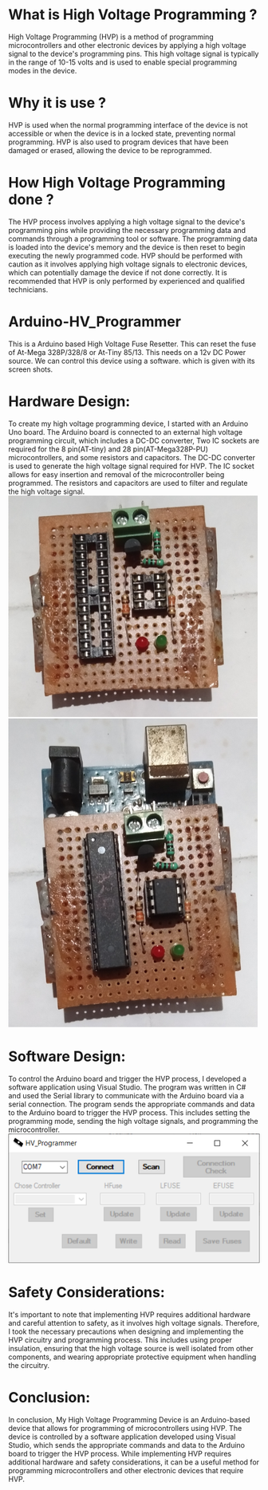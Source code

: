 # What is High Voltage Programming ?
High Voltage Programming (HVP) is a method of programming microcontrollers and other electronic devices by applying a high voltage signal to the device's programming pins. This high voltage signal is typically in the range of 10-15 volts and is used to enable special programming modes in the device.

# Why it is use ?
HVP is used when the normal programming interface of the device is not accessible or when the device is in a locked state, preventing normal programming. HVP is also used to program devices that have been damaged or erased, allowing the device to be reprogrammed.

# How High Voltage Programming done ?
The HVP process involves applying a high voltage signal to the device's programming pins while providing the necessary programming data and commands through a programming tool or software. The programming data is loaded into the device's memory and the device is then reset to begin executing the newly programmed code. HVP should be performed with caution as it involves applying high voltage signals to electronic devices, which can potentially damage the device if not done correctly. It is recommended that HVP is only performed by experienced and qualified technicians.

# Arduino-HV_Programmer
This is a Arduino based High Voltage Fuse Resetter. This can reset the fuse of At-Mega 328P/328/8 or At-Tiny 85/13. This needs on a 12v DC Power source.
We can control this device using a software. which is given with its screen shots.

# Hardware Design:
To create my high voltage programming device, I started with an Arduino Uno board. The Arduino board is connected to an external high voltage programming circuit, which includes a DC-DC converter, Two IC sockets are required for the 8 pin(AT-tiny) and 28 pin(AT-Mega328P-PU) microcontrollers, and some resistors and capacitors. The DC-DC converter is used to generate the high voltage signal required for HVP. The IC socket allows for easy insertion and removal of the microcontroller being programmed. The resistors and capacitors are used to filter and regulate the high voltage signal.
</br><img src="https://github.com/shuvabratadey/Arduino-HV_Programmer/blob/main/Arduino-HV-Programmer-photos/IMG_1.jpg" width="500"/>
<img src="https://github.com/shuvabratadey/Arduino-HV_Programmer/blob/main/Arduino-HV-Programmer-photos/IMG_2.jpg" width="500"/>

# Software Design:
To control the Arduino board and trigger the HVP process, I developed a software application using Visual Studio. The program was written in C# and used the Serial library to communicate with the Arduino board via a serial connection. The program sends the appropriate commands and data to the Arduino board to trigger the HVP process. This includes setting the programming mode, sending the high voltage signals, and programming the microcontroller.
![Software Image](https://github.com/shuvabratadey/Arduino-HV_Programmer/blob/main/image.png)

# Safety Considerations:
It's important to note that implementing HVP requires additional hardware and careful attention to safety, as it involves high voltage signals. Therefore, I took the necessary precautions when designing and implementing the HVP circuitry and programming process. This includes using proper insulation, ensuring that the high voltage source is well isolated from other components, and wearing appropriate protective equipment when handling the circuitry.

# Conclusion:
In conclusion, My High Voltage Programming Device is an Arduino-based device that allows for programming of microcontrollers using HVP. The device is controlled by a software application developed using Visual Studio, which sends the appropriate commands and data to the Arduino board to trigger the HVP process. While implementing HVP requires additional hardware and safety considerations, it can be a useful method for programming microcontrollers and other electronic devices that require HVP.
